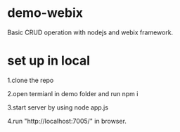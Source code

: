 # demo-webix
Basic CRUD operation with nodejs and webix framework.

# set up in local
1.clone the repo

2.open termianl in demo folder and run npm i

3.start server by using node app.js

4.run "http://localhost:7005/" in browser.
